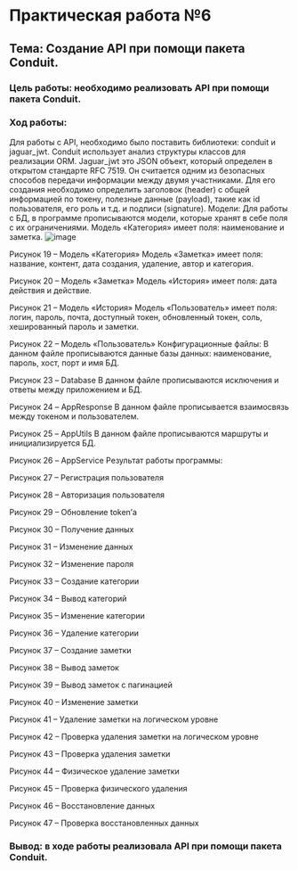 # Практическая работа №6
## Тема: Создание API при помощи пакета Conduit.
### Цель работы: необходимо реализовать API при помощи пакета Conduit. 

### Ход работы:
Для работы с API, необходимо было поставить библиотеки: conduit и jaguar_jwt.
Conduit использует анализ структуры классов для реализации ORM.
Jaguar_jwt это JSON объект, который определен в открытом стандарте RFC 7519. Он считается одним из безопасных способов передачи информации между двумя участниками. Для его создания необходимо определить заголовок (header) с общей информацией по токену, полезные данные (payload), такие как id пользователя, его роль и т.д. и подписи (signature).
Модели:
Для работы с БД, в программе прописываются модели, которые хранят в себе поля с их ограничениями.
Модель «Категория» имеет поля: наименование и заметка.
 ![image](https://user-images.githubusercontent.com/94557992/219962037-c0f97cb7-3393-4879-b77a-d0093fd52d65.png)

Рисунок 19 – Модель «Категория»
Модель «Заметка» имеет поля: название, контент, дата создания, удаление, автор и категория.
 
Рисунок 20 – Модель «Заметка»
Модель «История» имеет поля: дата действия и действие.
 
Рисунок 21 – Модель «История»
Модель «Пользователь» имеет поля: логин, пароль, почта, доступный токен, обновленный токен, соль, хешированный пароль и заметки.
 
Рисунок 22 – Модель «Пользователь»
Конфигурационные файлы:
В данном файле прописываются данные базы данных: наименование, пароль, хост, порт и имя БД.
 
Рисунок 23 – Database
В данном файле прописываются исключения и ответы между приложением и БД.
 
Рисунок 24 – AppResponse
В данном файле прописывается взаимосвязь между токеном и пользователем.
 
Рисунок 25 – AppUtils
В данном файле прописываются маршруты и инициализируется БД.
 
Рисунок 26 – AppService
Результат работы программы:
 
Рисунок 27 – Регистрация пользователя
 
Рисунок 28 – Авторизация пользователя
 
Рисунок 29 – Обновление token’а
 
Рисунок 30 – Получение данных
 
Рисунок 31 – Изменение данных
 
Рисунок 32 – Изменение пароля
 
Рисунок 33 – Создание категории
 
Рисунок 34 – Вывод категорий
 
Рисунок 35 – Изменение категории
 
Рисунок 36 – Удаление категории
 
Рисунок 37 – Создание заметки
 
Рисунок 38 – Вывод заметок
 
Рисунок 39 – Вывод заметок с пагинацией
 
Рисунок 40 – Изменение заметки
 
 
Рисунок 41 – Удаление заметки на логическом уровне
 
Рисунок 42 – Проверка удаления заметки на логическом уровне
 
Рисунок 43 – Проверка удаления заметки
 
Рисунок 44 – Физическое удаление заметки
 
Рисунок 45 – Проверка физического удаления
 
Рисунок 46 – Восстановление данных
 
Рисунок 47 – Проверка восстановленных данных

### Вывод: в ходе работы реализовала API при помощи пакета Conduit.

